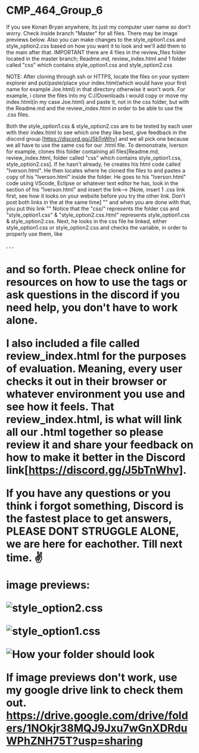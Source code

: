 # CMP_464_Group_6
If you see Konan Bryan anywhere, its just my computer user name so don't worry. Check inside branch "Master" for all files.
There may be image previews below. Also you can make changes to the style_option1.css and style_option2.css based on how you want it to look and we'll add them to the main after that.
IMPORTANT 
there are 4 files in the review_files folder located in the master branch;
Readme.md, review_index.html and
1 folder called "css" which contains
style_option1.css and style_option2.css

NOTE: After cloning through ssh or HTTPS, locate the files on your system explorer and put/paste/place your index.html(which would have your first name for example Joe.html) in that directory otherwise it won't work. For example, i clone the files into my C://Downloads i would copy or move my index.html(in my case Joe.html) and paste it, not in the css folder, but with the Readme.md and the review_index.html in order to be able to use the .css files.

 Both the style_option1.css & style_option2.css are to be tested by each user with their index.html to see which one they like best, give feedback in the discord group [https://discord.gg/J5bTnWhv] and we all pick one because we all have to use the same css for our .html file. To demonstrate, Iverson for example, clones this folder containing all files[Readme.md, review_index.html, folder called "css" which contains style_option1.css, style_option2.css]. If he hasn't already, he creates his html code called "Iverson.html". He then locates where he cloned the files to and pastes a copy of his "Iverson.html" inside the folder. He goes to his "Iverson.html" code using VScode, Eclipse or whatever text editor he has, look in the <head></head> section of his "Iverson.html" and insert the link--> [Note, insert 1 .css link first, see how it looks on your website before you try the other link. Don't post both links in the <head></head> at the same time] "<link rel="stylesheet" href="css/style_option1.css"/>" and when you are done with that, you put this link "<link rel="stylesheet" href="css/style_option2.css"/>" Notice that the "css/" represents the folder css and "style_option1.css" & "style_option2.css.html" represents style_option1.css & style_option2.css. Next, he looks in the css file he linked, either style_option1.css or style_option2.css and checks the variable, in order to properly use them, like <div>, <p1>, <h>, <h1> and so forth. Pleae check online for resources on how to use the tags or ask questions in the discord if you need help, you don't have to work alone. 

   I also included a file called review_index.html for the purposes of evaluation. Meaning, every user checks it out in their browser or whatever environment you use and see how it feels. That review_index.html, is what will link all our .html together so please review it and share your feedback on how to make it better in the Discord link[https://discord.gg/J5bTnWhv]. 

 If you have any questions or you think i forgot something, Discord is the fastest place to get answers, PLEASE DONT STRUGGLE ALONE, we are here for eachother.
 Till next time. ✌

 image previews:

![style_option2.css](../../OneDrive/Pictures/Screenshots/style_option2%20no%20gradient.png)

![style_option1.css](../../OneDrive/Pictures/Screenshots/style_option1%20gradient%20available.png)

![How your folder should look](../../OneDrive/Pictures/Screenshots/How%20your%20folder%20should%20look.png)

If image previews don't work, use my google drive link to check them out.
https://drive.google.com/drive/folders/1NOkjr38MQJ9Jxu7wGnXDRduWPhZNH75T?usp=sharing
